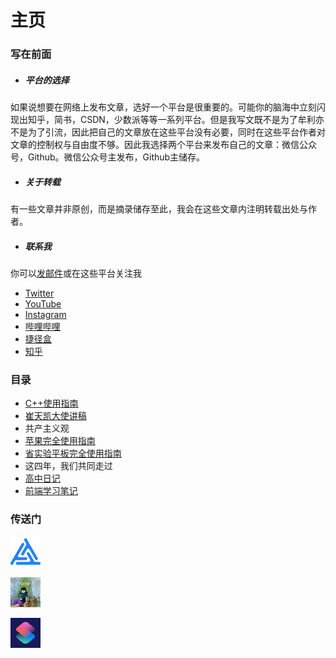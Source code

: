 # 主页

### 写在前面

- ##### 平台的选择

如果说想要在网络上发布文章，选好一个平台是很重要的。可能你的脑海中立刻闪现出知乎，简书，CSDN，少数派等等一系列平台。但是我写文既不是为了牟利亦不是为了引流，因此把自己的文章放在这些平台没有必要，同时在这些平台作者对文章的控制权与自由度不够。因此我选择两个平台来发布自己的文章：微信公众号，Github。微信公众号主发布，Github主储存。

- ##### 关于转载

有一些文章并非原创，而是摘录储存至此，我会在这些文章内注明转载出处与作者。

- ##### 联系我

你可以[发邮件](http://mail.qq.com/cgi-bin/qm_share?t=qm_mailme&email=creeperwater@qq.com "creeperwater@qq.com")或在这些平台关注我
- [Twitter](https://twitter.com/creeperlqb)
- [YouTube](https://www.youtube.com/channel/UC75HTtnmfiMCeyC6Rhtq4tA)
- [Instagram](https://www.instagram.com/creeperlqb)
- [哔哩哔哩](https://space.bilibili.com/310226410)
- [捷径盒](https://jiejinghe.com/users/7611382328)
- [知乎](http://www.zhihu.com/people/creeperwater)

### 目录

- [C++使用指南](C++使用指南)
- [崔天凯大使讲稿](崔天凯大使讲稿)
- 共产主义观
- [苹果完全使用指南](苹果完全使用指南)
- [省实验平板完全使用指南](省实验平板完全使用指南)
- 这四年，我们共同走过
- [高中日记](高中日记)
- [前端学习笔记](前端学习笔记)

### 传送门

[![](img\logo_TTT.png "coming soon")](https://space.bilibili.com/586981559/)

[![](img\logo_creeper.jpg "苦力怕水博客")](https://creeperwater.github.io/)

[![](img\logo_shortcuts.png)](快捷指令)